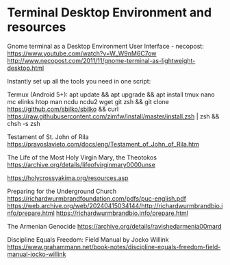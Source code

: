 # Terminal Desktop Environment and resources 

Gnome terminal as a Desktop Environment User Interface - necopost: https://www.youtube.com/watch?v=W_W9nM6C7ow 
http://www.necopost.com/2011/11/gnome-terminal-as-lightweight-desktop.html 

Instantly set up all the tools you need in one script: 

Termux (Android 5+): 
apt update && apt upgrade && apt install tmux nano mc elinks htop man ncdu ncdu2 wget git zsh && git clone https://github.com/sbilko/sbilko && curl https://raw.githubusercontent.com/zimfw/install/master/install.zsh | zsh && chsh -s zsh 


Testament of St. John of Rila 
https://pravoslavieto.com/docs/eng/Testament_of_John_of_Rila.htm 

The Life of the Most Holy Virgin Mary, the Theotokos 
https://archive.org/details/lifeofvirginmary0000unse 

https://holycrossyakima.org/resources.asp 

Preparing for the Underground Church 
https://richardwurmbrandfoundation.com/pdfs/puc-english.pdf 
https://web.archive.org/web/20240415034144/http://richardwurmbrandbio.info/prepare.html 
https://richardwurmbrandbio.info/prepare.html 

The Armenian Genocide 
https://archive.org/details/ravishedarmenia00mard 

Discipline Equals Freedom: Field Manual by Jocko Willink 
https://www.grahammann.net/book-notes/discipline-equals-freedom-field-manual-jocko-willink 

<!--
**Sbilko/Sbilko** is a ✨ _special_ ✨ repository because its `README.md` (this file) appears on your GitHub profile.

## Hi there 👋

Here are some ideas to get you started:

- 🔭 I’m currently working on ...
- 🌱 I’m currently learning ...
- 👯 I’m looking to collaborate on ...
- 🤔 I’m looking for help with ...
- 💬 Ask me about ...
- 📫 How to reach me: ... 
- 😄 : ...
- ⚡ Fun fact: ...
-->
